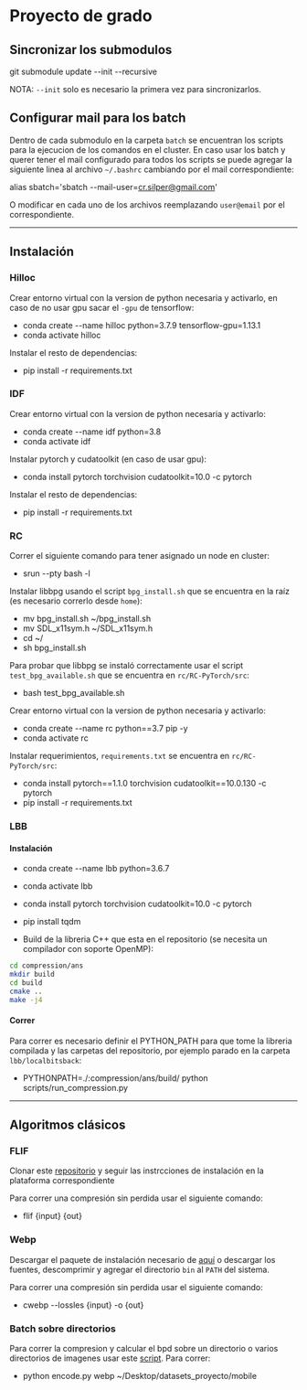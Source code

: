 # Proyecto de grado

## Sincronizar los submodulos

git submodule update --init --recursive

NOTA: `--init` solo es necesario la primera vez para sincronizarlos.

## Configurar mail para los batch

Dentro de cada submodulo en la carpeta `batch` se encuentran los scripts para la ejecucion de los comandos en el cluster. En caso usar los batch y querer tener el mail configurado para todos los scripts se puede agregar la siguiente linea al archivo `~/.bashrc` cambiando por el mail correspondiente:

alias sbatch='sbatch --mail-user=cr.silper@gmail.com'

O modificar en cada uno de los archivos reemplazando `user@email` por el correspondiente.

---
## Instalación

### Hilloc

Crear entorno virtual con la version de python necesaria y activarlo, en caso de no usar gpu sacar el `-gpu` de tensorflow:

* conda create --name hilloc python=3.7.9 tensorflow-gpu=1.13.1
* conda activate hilloc

Instalar el resto de dependencias:

* pip install -r requirements.txt

### IDF

Crear entorno virtual con la version de python necesaria y activarlo:

* conda create --name idf python=3.8
* conda activate idf

Instalar pytorch y cudatoolkit (en caso de usar gpu):

* conda install pytorch torchvision cudatoolkit=10.0 -c pytorch

Instalar el resto de dependencias:

* pip install -r requirements.txt

### RC

Correr el siguiente comando para tener asignado un node en cluster:
* srun --pty bash -l

Instalar libbpg usando el script `bpg_install.sh` que se encuentra en la raíz (es necesario correrlo desde `home`):
* mv bpg_install.sh ~/bpg_install.sh
* mv SDL_x11sym.h ~/SDL_x11sym.h
* cd ~/
* sh bpg_install.sh

Para probar que libbpg se instaló correctamente usar el script `test_bpg_available.sh` que se encuentra en `rc/RC-PyTorch/src`:
* bash test_bpg_available.sh

Crear entorno virtual con la version de python necesaria y activarlo:
* conda create --name rc python==3.7 pip -y
* conda activate rc

Instalar requerimientos, `requirements.txt` se encuentra en `rc/RC-PyTorch/src`:

* conda install pytorch==1.1.0 torchvision cudatoolkit==10.0.130 -c pytorch
* pip install -r requirements.txt


### LBB

#### Instalación

* conda create --name lbb python=3.6.7
* conda activate lbb

* conda install pytorch torchvision cudatoolkit=10.0 -c pytorch
* pip install tqdm

* Build de la libreria C++ que esta en el repositorio (se necesita un compilador con soporte OpenMP):

```sh
cd compression/ans
mkdir build
cd build
cmake ..
make -j4
```

#### Correr

Para correr es necesario definir el PYTHON_PATH para que tome la libreria compilada y las carpetas del repositorio, por ejemplo parado en la carpeta `lbb/localbitsback`:

* PYTHONPATH=./:compression/ans/build/ python scripts/run_compression.py

---

## Algoritmos clásicos

### FLIF

Clonar este [repositorio](https://github.com/FLIF-hub/FLIF) y seguir las instrcciones de instalación en la plataforma correspondiente

Para correr una compresión sin perdida usar el siguiente comando:
* flif {input} {out}

### Webp

Descargar el paquete de instalación necesario de [aquí](https://storage.googleapis.com/downloads.webmproject.org/releases/webp/index.html) o descargar los fuentes, descomprimir y agregar el directorio `bin` al `PATH` del sistema.

Para correr una compresión sin perdida usar el siguiente comando:
* cwebp --lossles {input} -o {out}

### Batch sobre directorios

Para correr la compresion y calcular el bpd sobre un directorio o varios directorios de imagenes usar este [script](classics/encode.py). Para correr:

* python encode.py webp ~/Desktop/datasets_proyecto/mobile
